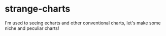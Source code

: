 # strange-charts
I'm used to seeing echarts and other conventional charts, let's make some niche and peculiar charts!
